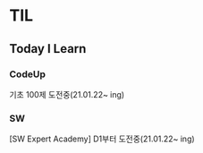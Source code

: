 # TIL
## Today I Learn
### **CodeUp**
 기초 100제 도전중(21.01.22~ ing)
 
### **SW**
 [SW Expert Academy] D1부터 도전중(21.01.22~ ing)

